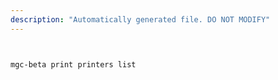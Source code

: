 ```yaml
---
description: "Automatically generated file. DO NOT MODIFY"
---
```


```bash


mgc-beta print printers list

```